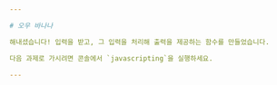 ```yaml
---

# 오우 바나나

해내셨습니다! 입력을 받고, 그 입력을 처리해 출력을 제공하는 함수를 만들었습니다.

다음 과제로 가시려면 콘솔에서 `javascripting`을 실행하세요.

---
```

